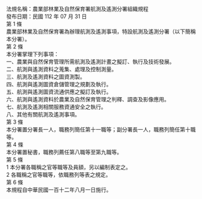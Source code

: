法規名稱：農業部林業及自然保育署航測及遙測分署組織規程  
發布日期：民國 112 年 07 月 31 日  
第 1 條  
農業部林業及自然保育署為辦理航測及遙測事項，特設航測及遙測分署（以下簡稱本分署）。  
第 2 條  
本分署掌理下列事項：  
一、農業與自然保育管理所需航測及遙測計畫之擬訂、執行及技術發展。  
二、航測與遙測資料之蒐集、處理及控制測量。  
三、航測及遙測資料之圖資測製。  
四、航測與遙測圖資倉儲管理之規劃及執行。  
五、航測與遙測圖資流通供應之擬訂及執行。  
六、航測與遙測資料於農業及自然保育管理之判釋、調查及影像應用。  
七、航測及遙測相關服務資通安全之執行。  
八、其他有關航測及遙測事項。  
第 3 條  
本分署置分署長一人，職務列簡任第十一職等；副分署長一人，職務列簡任第十職等。  
第 4 條  
本分署置秘書，職務列薦任第八職等至第九職等。  
第 5 條  
1 本分署各職稱之官等職等及員額，另以編制表定之。  
2 各職稱之官等職等，依職務列等表之規定。  
第 6 條  
本規程自中華民國一百十二年八月一日施行。  


